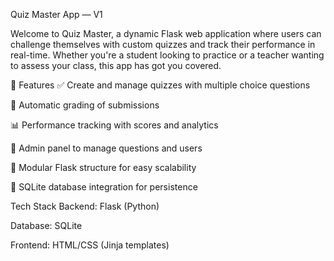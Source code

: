 Quiz Master App — V1

Welcome to Quiz Master, a dynamic Flask web application where users can challenge themselves with custom quizzes and track their performance in real-time. Whether you're a student looking to practice or a teacher wanting to assess your class, this app has got you covered.

🚀 Features
✅ Create and manage quizzes with multiple choice questions

🧪 Automatic grading of submissions

📊 Performance tracking with scores and analytics

👤 Admin panel to manage questions and users

🧩 Modular Flask structure for easy scalability

💾 SQLite database integration for persistence

Tech Stack
Backend: Flask (Python)

Database: SQLite

Frontend: HTML/CSS (Jinja templates)
